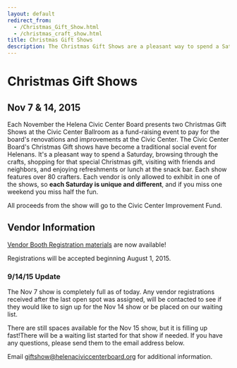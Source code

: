 ```yaml
---
layout: default
redirect_from:
  - /Christmas_Gift_Show.html
  - /christmas_craft_show.html
title: Christmas Gift Shows
description: The Christmas Gift Shows are a pleasant way to spend a Saturday, browsing through the crafts, shopping for that special Christmas gift, visiting with friends and neighbors, and enjoying refreshments or lunch at the snack bar.
---
```


# Christmas Gift Shows

## Nov 7 & 14, 2015

Each November the Helena Civic Center Board presents two Christmas Gift Shows at the Civic Center Ballroom as a fund-raising event to pay for the board's renovations and improvements at the Civic Center.  The Civic Center Board's Christmas Gift shows have become a traditional social event for Helenans.  It's a pleasant way to spend a Saturday, browsing through the crafts, shopping for that special Christmas gift, visiting with friends and neighbors, and enjoying refreshments or lunch at the snack bar. Each show features over 80 crafters.  Each vendor is only allowed to exhibit in one of the shows, so **each Saturday is unique and different**, and if you miss one weekend you miss half the fun.

All proceeds from the show will go to the Civic Center Improvement Fund.

## Vendor Information

[Vendor Booth Registration materials](2015-helena-civic-center-gift-show.pdf) are now available!   

Registrations will be accepted beginning August 1, 2015.

<div class="panel panel-default">
  <div class="panel-heading">
    <h3 class="panel-title">9/14/15 Update</h3>
  </div>
  <div class="panel-body">
    <p>
      The Nov 7 show is completely full as of today. Any vendor registrations received after the last open spot was assigned, will be contacted to see if they would like to sign up for the Nov 14 show or be placed on our waiting list.
    </p>
    <p>
      There are still spaces available for the Nov 15 show, but it is filling up fast!There will be a waiting list started for that show if needed. If you have any questions, please send them to the email address below.
    </p>
  </div>
</div>

Email <giftshow@helenaciviccenterboard.org> for additional information.
